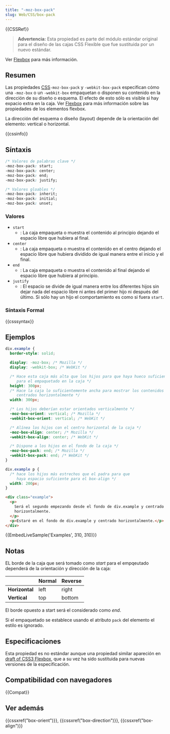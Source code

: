 ```yaml
---
title: "-moz-box-pack"
slug: Web/CSS/box-pack
---
```


{{CSSRef}}

> **Advertencia:** Esta propiedad es parte del módulo estándar original para el diseño de las cajas CSS Flexible que fue sustituida por un nuevo estándar.

Ver [Flexbox](/es/docs/Web/CSS/CSS_Flexible_Box_Layout/Using_CSS_flexible_boxes) para más información.

## Resumen

Las propiedades [CSS](/es/docs/Web/CSS)`-moz-box-pack` y `-webkit-box-pack` especifican cómo una `-moz-box` o un `-webkit-box` empaquetan o disponen su contenido en la dirección de su diseño o esquema. El efecto de esto sólo es visible si hay expacio extra en la caja. Ver [Flexbox](/es/docs/Web/CSS/CSS_Flexible_Box_Layout/Using_CSS_flexible_boxes#Flexible_box_properties) para más información sobre las propiedades de los elementos flexbox.

La dirección del esquema o diseño (layout) depende de la orientación del elemento: vertical o horizontal.

{{cssinfo}}

## Síntaxis

```css
/* Valores de palabras clave */
-moz-box-pack: start;
-moz-box-pack: center;
-moz-box-pack: end;
-moz-box-pack: justify;

/* Valores gloables */
-moz-box-pack: inherit;
-moz-box-pack: initial;
-moz-box-pack: unset;
```

### Valores

- `start`
  - : La caja empaqueta o muestra el contenido al principio dejando el espacio libre que hubiera al final.
- `center`
  - : La caja empaqueta o muestra el contenido en el centro dejando el espacio libre que hubiera dividido de igual manera entre el inicio y el final.
- `end`
  - : La caja empaqueta o muestra el contenido al final dejando el espacio libre que hubiera al principio.
- `justify`
  - : El espacio se divide de igual manera entre los diferentes hijos sin dejar nada del espacio libre ni antes del primer hijo ni después del último. Si sólo hay un hijo el comportamiento es como si fuera `start`.

### Síntaxis Formal

{{csssyntax}}

## Ejemplos

```css
div.example {
  border-style: solid;

  display: -moz-box; /* Mozilla */
  display: -webkit-box; /* WebKit */

  /* Hace esta caja más alta que los hijos para que haya hueco suficiente
     para el empaquetado en la caja */
  height: 300px;
  /* Hace la caja lo suficientemente ancha para mostrar los contenidos
     centrados horizontalmente */
  width: 300px;

  /* Los hijos deberían estar orientados verticalmente */
  -moz-box-orient: vertical; /* Mozilla */
  -webkit-box-orient: vertical; /* WebKit */

  /* Alínea los hijos con el centro horizontal de la caja */
  -moz-box-align: center; /* Mozilla */
  -webkit-box-align: center; /* WebKit */

  /* Dispone a los hijos en el fondo de la caja */
  -moz-box-pack: end; /* Mozilla */
  -webkit-box-pack: end; /* WebKit */
}

div.example p {
  /* hace los hijos más estrechos que el padra para que
     haya espacio suficiente para el box-align */
  width: 200px;
}
```

```html
<div class="example">
  <p>
    Será el segundo empezando desde el fondo de div.example y centrado
    horizontalmente.
  </p>
  <p>Estaré en el fondo de div.example y centrado horizontalmente.</p>
</div>
```

{{EmbedLiveSample('Examples', 310, 310)}}

## Notas

EL borde de la caja que será tomado como _start_ para el empqeutado dependerá de la orientación y dirección de la caja:

|                | **Normal** | **Reverse** |
| -------------- | ---------- | ----------- |
| **Horizontal** | left       | right       |
| **Vertical**   | top        | bottom      |

El borde opuesto a start será el considerado como _end_.

Si el empaquetado se establece usando el atributo `pack` del elemento el estilo es ignorado.

## Especificaciones

Esta propiedad es no estándar aunque una propiedad similar apareción en [draft of CSS3 Flexbox](http://www.w3.org/TR/2009/WD-css3-flexbox-20090723/), que a su vez ha sido sustituida para nuevas versiones de la especificación.

## Compatibilidad con navegadores

{{Compat}}

## Ver además

{{cssxref("box-orient")}}, {{cssxref("box-direction")}}, {{cssxref("box-align")}}
